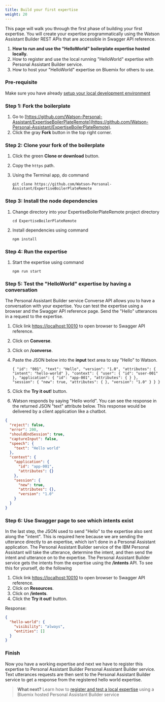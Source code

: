 ```yaml
---
title: Build your first expertise
weight: 20
---
```

This page will walk you through the first phase of building your first expertise. You will create your expertise programmatically using the Watson Assistant Builder REST APIs that are accessible in Swagger API reference.

1. **How to run and use the "HelloWorld" boilerplate expertise hosted locally.**
2. How to register and use the local running "HelloWorld" expertise with Personal Assistant Builder service.
3. How to host your "HelloWorld" expertise on Bluemix for others to use.

### Pre-requisite
Make sure you have already [setup your local development environment]({{site.baseurl}}/expertise/setup-local-dev-env/)

### Step 1: Fork the boilerplate
1. Go to  [https://github.com/Watson-Personal-Assistant/ExpertiseBoilerPlateRemote](https://github.com/Watson-Personal-Assistant/ExpertiseBoilerPlateRemote).
2. Click the gray **Fork** button in the top right corner.

### Step 2: Clone your fork of the boilerplate
1. Click the green **Clone or download** button.
2. Copy the `https` path.
3. Using the Terminal app, do command

    `git clone https://github.com/Watson-Personal-Assistant/ExpertiseBoilerPlateRemote`

### Step 3: Install the node dependencies
1. Change directory into your ExpertiseBoilerPlateRemote project directory

    `cd ExpertiseBoilerPlateRemote`

2. Install dependencies using command

    `npm install`


### Step 4: Run the expertise
1. Start the expertise using command

    `npm run start`

### Step 5: Test the "HelloWorld" expertise by having a conversation
The Personal Assistant Builder service Converse API allows you to have a conversation with your expertise.   You can test the expertise using a browser and the Swagger API reference page.  Send the "Hello" utterances in a request to the expertise.  
1. Click link [https://localhost:10010](https://localhost:10010) to open browser to Swagger API reference.
2. Click on **Converse**.
3. Click on **/converse**.
4. Paste the JSON below into the **input** text area to say "Hello" to Watson.

    `{
      "id": "001",
      "text": "Hello",
      "version": "1.0",
      "attributes": {
        "intent": "hello-world"
      },
      "context": {
        "user": {
          "id": "user-001"
        },
        "application": {
          "id": "app-001",
          "attributes": {
          }
        },
        "session": {
          "new": true,
          "attributes": {
          },
          "version": "1.0"
        }
      }
    }`
    
5. Click the **Try it out!** button.
6. Watson responds by saying "Hello world".  You can see the response in the returned JSON "text" attribute below. This response would be delivered by a client application like a chatbot.

```JSON
{
  "reject": false,
  "error": 200,
  "shouldEndSession": true,
  "captureInput": false,
  "speech": {
    "text": "Hello world"
  },
  "context": {
    "application": {
      "id": "app-001",
      "attributes": {}
    },
    "session": {
      "new": true,
      "attributes": {},
      "version": "1.0"
    }
  }
}
```

### Step 6: Use Swagger page to see which intents exist
In the last step, the JSON used to send "Hello" to the expertise also sent along the "intent".  This is required here because we are sending the utterance directly to an expertise, which isn't done in a Personal Assistant application.  The Personal Assistant Builder service of the IBM Personal Assistant will take the utterance, determine the intent, and then send the intent and utterance on to the expertise.  The Personal Assistant Builder service gets the intents from the expertise using the **/intents** API. To see this for yourself, do the following

1. Click link [https://localhost:10010](https://localhost:10010) to open browser to Swagger API reference.
2. Click on **Resources**.
3. Click on **/intents**.
4. Click the **Try it out!** button.

Response:

```JSON
{
  "hello-world": {
    "visibility": "always",
    "entities": []
  }
}
```

### Finish
Now you have a working expertise and next we have to register this expertise to Personal Assistant Builder Personal Assistant Builder service.  Text utterances requests are then sent to the Personal Assistant Builder service to get a response from the registered hello world expertise.

 > **What next?** Learn how to [register and test a local expertise]({{site.baseurl}}/expertise/develop-locally/) using a Bluemix hosted Personal Assistant Builder service   
